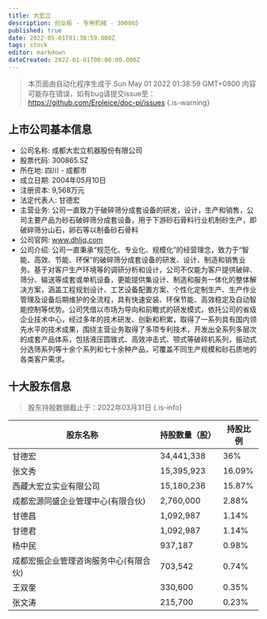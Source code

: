 ```yaml
---
title: 大宏立
description: 创业板 - 专用机械 - 300865
published: true
date: 2022-05-01T01:38:59.000Z
tags: stock
editor: markdown
dateCreated: 2022-01-01T00:00:00.000Z
---
```


> 本页面由自动化程序生成于 Sun May 01 2022 01:38:59 GMT+0800
> 内容可能存在错误，如有bug请提交issue至：https://github.com/Eroleice/doc-pi/issues
{.is-warning}

## 上市公司基本信息
- 公司名称: 成都大宏立机器股份有限公司
- 股票代码: 300865.SZ
- 所在地: 四川 - 成都市
- 成立日期: 2004年05月10日
- 注册资本: 9,568万元
- 法定代表人: 甘德宏
- 主营业务: 公司一直致力于破碎筛分成套设备的研发，设计，生产和销售，公司主要产品为砂石破碎筛分成套设备，用于下游砂石骨料行业机制砂生产，即破碎筛分山石，卵石等以制备砂石骨料
- 公司官网: www.dhljq.com
- 公司介绍: 公司一直秉承“规范化、专业化、规模化”的经营理念，致力于“智能、高效、节能、环保”的破碎筛分成套设备的研发、设计、制造和销售业务。基于对客户生产环境等的调研分析和设计，公司不仅能为客户提供破碎、筛分、输送等成套或单机设备，更能提供集设计、制造和服务一体化的整体解决方案，涵盖工程规划设计、工艺设备配置方案、个性化定制生产、生产作业管理及设备后期维护的全流程，具有快速安装、环保节能、高效稳定及自动智能控制等优势。公司凭借以市场为导向和前瞻式的研发模式，依托公司的省级企业技术中心，经过多年的技术研发、创新和积累，取得了一系列具有国内领先水平的技术成果，围绕主营业务取得了多项专利技术，开发出全系列多层次的成套产品体系，包括液压圆锥式、高效冲击式、颚式等破碎机系列，振动式分选筛系列等十余个系列和七十余种产品，可覆盖不同生产规模和砂石质地的各类客户需求。


## 十大股东信息
> 股东持股数据截止于：2022年03月31日
{.is-info}

| 股东名称 | 持股数量（股） | 持股比例 |
| --- | --- | --- |
| 甘德宏 | 34,441,338 | 36% |
| 张文秀 | 15,395,923 | 16.09% |
| 西藏大宏立实业有限公司 | 15,180,236 | 15.87% |
| 成都宏源同盛企业管理中心(有限合伙) | 2,760,000 | 2.88% |
| 甘德昌 | 1,092,987 | 1.14% |
| 甘德君 | 1,092,987 | 1.14% |
| 杨中民 | 937,187 | 0.98% |
| 成都宏振企业管理咨询服务中心(有限合伙) | 703,542 | 0.74% |
| 王双奎 | 330,600 | 0.35% |
| 张文涛 | 215,700 | 0.23% |




